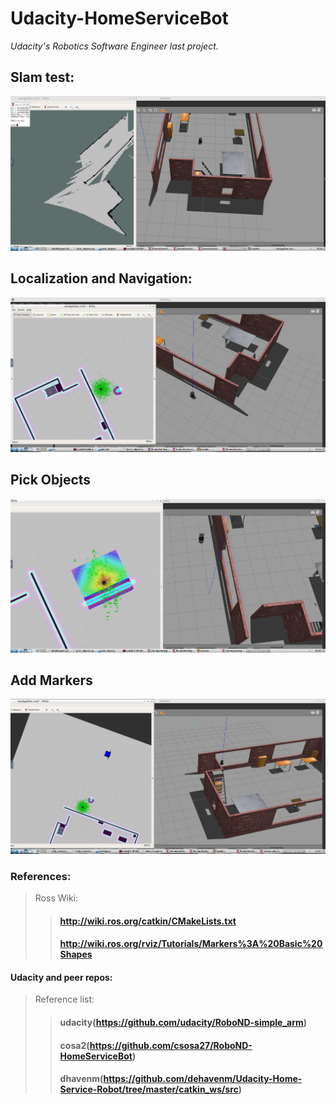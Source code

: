 # Udacity-HomeServiceBot
*Udacity's Robotics Software Engineer last project.*

## Slam test:

![My large image](_images/testSlam.png)

## Localization and Navigation:

![My large image](_images/Navigation.png)

## Pick Objects

![My large image](_images/pickObjects.png)

## Add Markers

![My large image](_images/addMarkers.png)

### References:
> Ross Wiki:
>> #### http://wiki.ros.org/catkin/CMakeLists.txt
>> #### http://wiki.ros.org/rviz/Tutorials/Markers%3A%20Basic%20Shapes
#### Udacity and peer repos: 
> Reference list:
>> #### udacity(https://github.com/udacity/RoboND-simple_arm) 
>> #### cosa2(https://github.com/csosa27/RoboND-HomeServiceBot)
>> #### dhavenm(https://github.com/dehavenm/Udacity-Home-Service-Robot/tree/master/catkin_ws/src)
